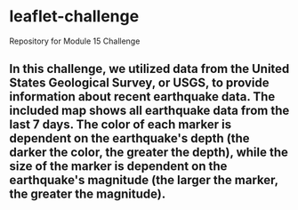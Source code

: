 # leaflet-challenge
Repository for Module 15 Challenge

## In this challenge, we utilized data from the United States Geological Survey, or USGS, to provide information about recent earthquake data.  The included map shows all earthquake data from the last 7 days.  The color of each marker is dependent on the earthquake's depth (the darker the color, the greater the depth), while the size of the marker is dependent on the earthquake's magnitude (the larger the marker, the greater the magnitude).
